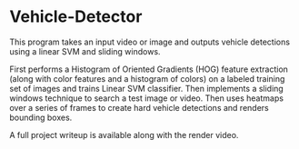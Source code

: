 # Vehicle-Detector
This program takes an input video or image and outputs vehicle detections using a linear SVM and sliding windows.

First performs a Histogram of Oriented Gradients (HOG) feature extraction (along with color features and a histogram of colors) on a labeled training set of images and trains Linear SVM classifier.
Then implements a sliding windows technique to search a test image or video.
Then uses heatmaps over a series of frames to create hard vehicle detections and renders bounding boxes.

A full project writeup is available along with the render video.
